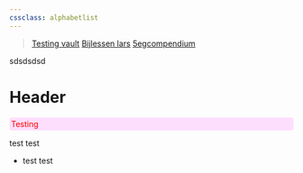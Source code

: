 ```yaml
---
cssclass: alphabetlist
---
```

> [Testing vault](obsidian://open?vault=pane%20relief%20testing&file=Untitled) 
> [Bijlessen lars](obsidian://open?vault=Bijlessen%20Lars&file=middelloodlijn%20en%20bissectrice)
> [5egcompendium](obsidian://open?vault=5egcompendium&file=README)


sdsdsdsd
# Header

<i style="color:red;font-style:normal;display:block;background-color:#f2f2;border-radius:4px;padding: 3px"> Testing</i>

test
test
- test
test